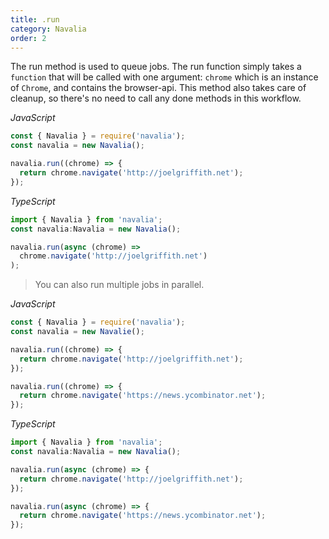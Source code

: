 ```yaml
---
title: .run
category: Navalia
order: 2
---
```


The run method is used to queue jobs. The run function simply takes a `function` that will be called with one argument: `chrome` which is an instance of `Chrome`, and contains the browser-api. This method also takes care of cleanup, so there's no need to call any done methods in this workflow.

*JavaScript*
```js
const { Navalia } = require('navalia');
const navalia = new Navalia();

navalia.run((chrome) => {
  return chrome.navigate('http://joelgriffith.net');
});
```

*TypeScript*
```ts
import { Navalia } from 'navalia';
const navalia:Navalia = new Navalia();

navalia.run(async (chrome) =>
  chrome.navigate('http://joelgriffith.net')
);
```

> You can also run multiple jobs in parallel.

*JavaScript*
```js
const { Navalia } = require('navalia');
const navalia = new Navalie();

navalia.run((chrome) => {
  return chrome.navigate('http://joelgriffith.net');
});

navalia.run((chrome) => {
  return chrome.navigate('https://news.ycombinator.net');
});
```

*TypeScript*
```ts
import { Navalia } from 'navalia';
const navalia:Navalia = new Navalia();

navalia.run(async (chrome) => {
  return chrome.navigate('http://joelgriffith.net');
});

navalia.run(async (chrome) => {
  return chrome.navigate('https://news.ycombinator.net');
});
```
